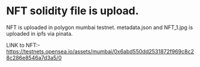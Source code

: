 # NFT solidity file is upload.
NFT is uploaded in polygon mumbai testnet.
metadata.json and NFT_1.jpg is uploaded in ipfs via pinata.

LINK to NFT:- https://testnets.opensea.io/assets/mumbai/0x6abd550dd2531872f969c8c28c286e8546a7d3a5/0
